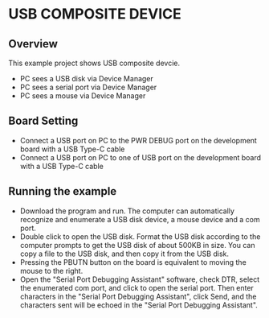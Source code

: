 # USB COMPOSITE DEVICE

## Overview

This example project shows USB composite devcie.

- PC sees a USB disk via Device Manager
- PC sees a serial port via Device Manager
- PC sees a mouse via Device Manager

## Board Setting

- Connect a USB port on PC to the PWR DEBUG port on the development board with a USB Type-C cable
- Connect a USB port on PC to one of USB port on the development board with a USB Type-C cable

## Running the example

- Download the program and run. The computer can automatically recognize and enumerate a USB disk device, a mouse device and a com port.
- Double click to open the USB disk. Format the USB disk according to the computer prompts to get the USB disk of about 500KB in size. You can copy a file to the USB disk, and then copy it from the USB disk.
- Pressing the PBUTN button on the board is equivalent to moving the mouse to the right.
- Open the "Serial Port Debugging Assistant" software, check DTR, select the enumerated com port, and click to open the serial port. Then enter characters in the "Serial Port Debugging Assistant", click Send, and the characters sent will be echoed in the "Serial Port Debugging Assistant".
